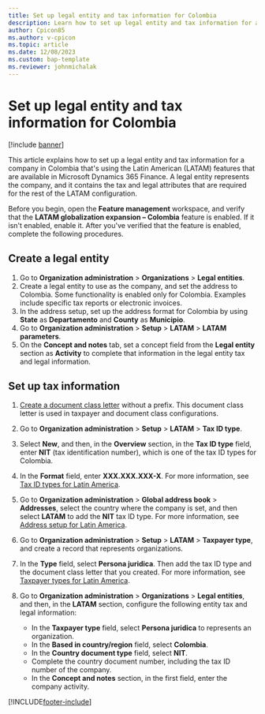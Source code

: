 ```yaml
---
title: Set up legal entity and tax information for Colombia
description: Learn how to set up legal entity and tax information for a company in Colombia, including a step-by-step process for creating a legal entity.
author: Cpicon85
ms.author: v-cpicon
ms.topic: article
ms.date: 12/08/2023
ms.custom: bap-template
ms.reviewer: johnmichalak
---
```


# Set up legal entity and tax information for Colombia

[!include [banner](../../includes/banner.md)]

This article explains how to set up a legal entity and tax information for a company in Colombia that's using the Latin American (LATAM) features that are available in Microsoft Dynamics 365 Finance. A legal entity represents the company, and it contains the tax and legal attributes that are required for the rest of the LATAM configuration.

Before you begin, open the **Feature management** workspace, and verify that the **LATAM globalization expansion – Colombia** feature is enabled. If it isn't enabled, enable it. After you've verified that the feature is enabled, complete the following procedures.

## Create a legal entity

1. Go to **Organization administration** \> **Organizations** \> **Legal entities**.
2. Create a legal entity to use as the company, and set the address to Colombia. Some functionality is enabled only for Colombia. Examples include specific tax reports or electronic invoices.
3. In the address setup, set up the address format for Colombia by using **State** as **Departamento** and **County** as **Municipio**.
4. Go to **Organization administration** \> **Setup** \> **LATAM** \> **LATAM parameters**.
5. On the **Concept and notes** tab, set a concept field from the **Legal entity** section as **Activity** to complete that information in the legal entity tax and legal information.

## Set up tax information

1. [Create a document class letter](ltm-core-document-class-letter.md) without a prefix. This document class letter is used in taxpayer and document class configurations.
2. Go to **Organization administration** \> **Setup** \> **LATAM** \> **Tax ID type**.
3. Select **New**, and then, in the **Overview** section, in the **Tax ID type** field, enter **NIT** (tax identification number), which is one of the tax ID types for Colombia.
4. In the **Format** field, enter **XXX.XXX.XXX-X**. For more information, see [Tax ID types for Latin America](ltm-core-tax-id-type.md).
5. Go to **Organization administration** \> **Global address book** \> **Addresses**, select the country where the company is set, and then select **LATAM** to add the **NIT** tax ID type. For more information, see [Address setup for Latin America](ltm-core-address-setup.md).
6. Go to **Organization administration** \> **Setup** \> **LATAM** \> **Taxpayer type**, and create a record that represents organizations.
7. In the **Type** field, select **Persona juridica**. Then add the tax ID type and the document class letter that you created. For more information, see [Taxpayer types for Latin America](ltm-core-taxpayer-type.md).
7. Go to **Organization administration** \> **Organizations** \> **Legal entities**, and then, in the **LATAM** section, configure the following entity tax and legal information:

    - In the **Taxpayer type** field, select **Persona juridica** to represents an organization.
    - In the **Based in country/region** field, select **Colombia**.
    - In the **Country document type** field, select **NIT**.
    - Complete the country document number, including the tax ID number of the company.
    - In the **Concept and notes** section, in the first field, enter the company activity.

[!INCLUDE[footer-include](../../../includes/footer-banner.md)]
